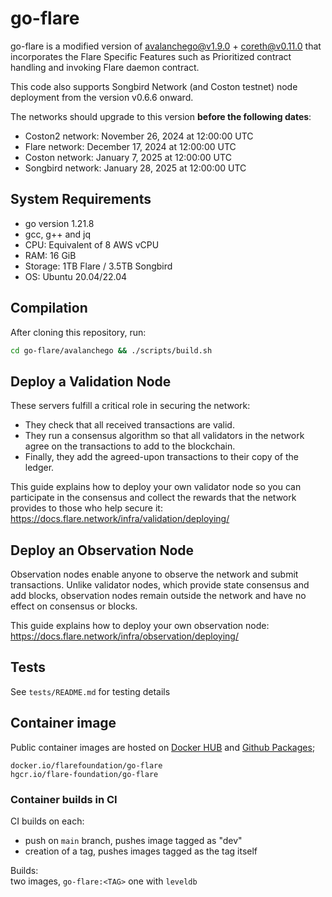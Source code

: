 # go-flare

go-flare is a modified version of [avalanchego@v1.9.0](https://github.com/ava-labs/avalanchego/releases/tag/v1.7.18) + [coreth@v0.11.0](https://github.com/ava-labs/coreth/releases/tag/v0.11.0) that incorporates the Flare Specific Features such as Prioritized contract handling and invoking Flare daemon contract.

This code also supports Songbird Network (and Coston testnet) node deployment from the version v0.6.6 onward.

The networks should upgrade to this version **before the following dates**:
- Coston2 network: November 26, 2024 at 12:00:00 UTC
- Flare network: December 17, 2024 at 12:00:00 UTC
- Coston network: January 7, 2025 at 12:00:00 UTC
- Songbird network: January 28, 2025 at 12:00:00 UTC

## System Requirements
- go version 1.21.8
- gcc, g++ and jq
- CPU: Equivalent of 8 AWS vCPU
- RAM: 16 GiB
- Storage: 1TB Flare / 3.5TB Songbird
- OS: Ubuntu 20.04/22.04

## Compilation

After cloning this repository, run:

```sh
cd go-flare/avalanchego && ./scripts/build.sh
```

## Deploy a Validation Node

These servers fulfill a critical role in securing the network:

- They check that all received transactions are valid.
- They run a consensus algorithm so that all validators in the network agree on the transactions to add to the blockchain.
- Finally, they add the agreed-upon transactions to their copy of the ledger.

This guide explains how to deploy your own validator node so you can participate in the consensus and collect the rewards that the network provides to those who help secure it: https://docs.flare.network/infra/validation/deploying/

## Deploy an Observation Node

Observation nodes enable anyone to observe the network and submit transactions. Unlike validator nodes, which provide state consensus and add blocks, observation nodes remain outside the network and have no effect on consensus or blocks.

This guide explains how to deploy your own observation node: https://docs.flare.network/infra/observation/deploying/

## Tests

See `tests/README.md` for testing details

## Container image

Public container images are hosted on [Docker HUB](https://hub.docker.com/r/flarefoundation/go-flare) and [Github Packages](https://github.com/orgs/flare-foundation/packages?repo_name=go-flare);
```
docker.io/flarefoundation/go-flare
hgcr.io/flare-foundation/go-flare
```

### Container builds in CI

CI builds on each:
- push on `main` branch, pushes image tagged as "dev"
- creation of a tag, pushes images tagged as the tag itself

Builds: \
two images, `go-flare:<TAG>` one with `leveldb`
